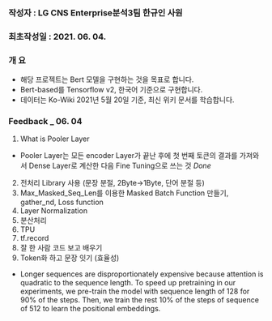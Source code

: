### 작성자 : LG CNS Enterprise분석3팀 한규인 사원
### 최초작성일 : 2021. 06. 04.

### 개 요

 - 해당 프로젝트는 Bert 모델을 구현하는 것을 목표로 합니다.
 - Bert-based를 Tensorflow v2, 한국어 기준으로 구현합니다.
 - 데이터는 Ko-Wiki 2021년 5월 20일 기준, 최신 위키 문서를 학습합니다.


### Feedback _ 06. 04

1. What is Pooler Layer
 - Pooler Layer는 모든 encoder Layer가 끝난 후에 첫 번째 토큰의 결과를 가져와서
   Dense Layer로 계산한 다음 Fine Tuning으로 쓰는 것 *Done*
2. 전처리 Library 사용 (문장 분절, 2Byte->1Byte, 단어 분절 등)
3. Max_Masked_Seq_Len를 이용한 Masked Batch Function 만들기, gather_nd, Loss function
4. Layer Normalization
5. 분산처리
6. TPU
7. tf.record
8. 잘 한 사람 코드 보고 배우기
9. Token화 하고 문장 잇기 (효율성)

- Longer sequences are disproportionately expensive because attention is quadratic to the sequence length.
To speed up pretraining in our experiments,
we pre-train the model with sequence length of 128 for 90% of the steps. Then, we train the rest 10% of the steps of sequence of 512 to learn the positional embeddings.
